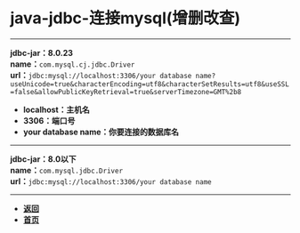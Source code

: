 # java-jdbc-连接mysql(增删改查)

---

**jdbc-jar：8.0.23**  
**name：**`com.mysql.cj.jdbc.Driver`  
**url：**`jdbc:mysql://localhost:3306/your database name?useUnicode=true&characterEncoding=utf8&characterSetResults=utf8&useSSL=false&allowPublicKeyRetrieval=true&serverTimezone=GMT%2b8`  
- **localhost：主机名**
- **3306：端口号**
- **your database name：你要连接的数据库名**

---

**jdbc-jar：8.0以下**  
**name：**`com.mysql.jdbc.Driver`  
**url：**`jdbc:mysql://localhost:3306/your database name`

---

- [**返回**](https://code.aliyun.com/kangxianghui/studywrod/tree/master/%E5%A4%A7%E4%BA%8C%E5%AD%A6%E4%B9%A0%E7%9F%A5%E8%AF%86%E7%82%B9/java)
- [**首页**](https://code.aliyun.com/kangxianghui/studywrod/tree/master)